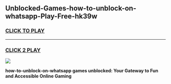 
## Unblocked-Games-how-to-unblock-on-whatsapp-Play-Free-hk39w
<h3>
<a href="https://premium76.site?title=how-to-unblock-on-whatsapp&ref=20M">CLICK TO PLAY</a></h3>
<hr>

<h3>
<a href="https://premium76.site?title=how-to-unblock-on-whatsapp&ref=20M">CLICK 2 PLAY</a>
  
</h3>

<a href="https://premium76.site?title=how-to-unblock-on-whatsapp&ref=19M"><img src="https://clearcache.store/games.png"></a>


**how-to-unblock-on-whatsapp games unblocked: Your Gateway to Fun and Accessible Online Gaming**
